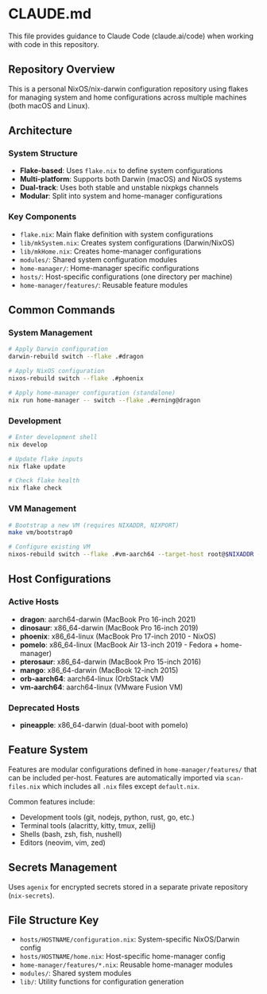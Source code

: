 # CLAUDE.md

This file provides guidance to Claude Code (claude.ai/code) when working with code in this repository.

## Repository Overview

This is a personal NixOS/nix-darwin configuration repository using flakes for managing system and home configurations across multiple machines (both macOS and Linux).

## Architecture

### System Structure
- **Flake-based**: Uses `flake.nix` to define system configurations
- **Multi-platform**: Supports both Darwin (macOS) and NixOS systems
- **Dual-track**: Uses both stable and unstable nixpkgs channels
- **Modular**: Split into system and home-manager configurations

### Key Components
- `flake.nix`: Main flake definition with system configurations
- `lib/mkSystem.nix`: Creates system configurations (Darwin/NixOS)
- `lib/mkHome.nix`: Creates home-manager configurations
- `modules/`: Shared system configuration modules
- `home-manager/`: Home-manager specific configurations
- `hosts/`: Host-specific configurations (one directory per machine)
- `home-manager/features/`: Reusable feature modules

## Common Commands

### System Management
```bash
# Apply Darwin configuration
darwin-rebuild switch --flake .#dragon

# Apply NixOS configuration
nixos-rebuild switch --flake .#phoenix

# Apply home-manager configuration (standalone)
nix run home-manager -- switch --flake .#erning@dragon
```

### Development
```bash
# Enter development shell
nix develop

# Update flake inputs
nix flake update

# Check flake health
nix flake check
```

### VM Management
```bash
# Bootstrap a new VM (requires NIXADDR, NIXPORT)
make vm/bootstrap0

# Configure existing VM
nixos-rebuild switch --flake .#vm-aarch64 --target-host root@$NIXADDR -p $NIXPORT
```

## Host Configurations

### Active Hosts
- **dragon**: aarch64-darwin (MacBook Pro 16-inch 2021)
- **dinosaur**: x86_64-darwin (MacBook Pro 16-inch 2019)
- **phoenix**: x86_64-linux (MacBook Pro 17-inch 2010 - NixOS)
- **pomelo**: x86_64-linux (MacBook Air 13-inch 2019 - Fedora + home-manager)
- **pterosaur**: x86_64-darwin (MacBook Pro 15-inch 2016)
- **mango**: x86_64-darwin (MacBook 12-inch 2015)
- **orb-aarch64**: aarch64-linux (OrbStack VM)
- **vm-aarch64**: aarch64-linux (VMware Fusion VM)

### Deprecated Hosts
- **pineapple**: x86_64-darwin (dual-boot with pomelo)

## Feature System

Features are modular configurations defined in `home-manager/features/` that can be included per-host. Features are automatically imported via `scan-files.nix` which includes all `.nix` files except `default.nix`.

Common features include:
- Development tools (git, nodejs, python, rust, go, etc.)
- Terminal tools (alacritty, kitty, tmux, zellij)
- Shells (bash, zsh, fish, nushell)
- Editors (neovim, vim, zed)

## Secrets Management

Uses `agenix` for encrypted secrets stored in a separate private repository (`nix-secrets`).

## File Structure Key
- `hosts/HOSTNAME/configuration.nix`: System-specific NixOS/Darwin config
- `hosts/HOSTNAME/home.nix`: Host-specific home-manager config
- `home-manager/features/*.nix`: Reusable home-manager modules
- `modules/`: Shared system modules
- `lib/`: Utility functions for configuration generation